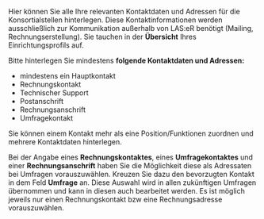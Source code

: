 Hier können Sie alle Ihre relevanten Kontaktdaten und Adressen für die Konsortialstellen hinterlegen.
Diese Kontaktinformationen werden ausschließlich zur Kommunikation außerhalb von LAS:eR benötigt (Mailing, Rechnungserstellung). Sie tauchen in der **Übersicht** Ihres Einrichtungsprofils auf. 
  
Bitte hinterlegen Sie mindestens **folgende Kontaktdaten und Adressen:**

* mindestens ein Hauptkontakt
* Rechnungskontakt
* Technischer Support
* Postanschrift
* Rechnungsanschrift
* Umfragekontakt

Sie können einem Kontakt mehr als eine Position/Funktionen zuordnen und mehrere Kontaktdaten hinterlegen.

Bei der Angabe eines **Rechnungskontaktes**, eines **Umfragekontaktes** und einer **Rechnungsanschrift** haben Sie die Möglichkeit diese als Adressaten bei Umfragen vorauszuwählen. Kreuzen Sie dazu den bevorzugten Kontakt in dem Feld **Umfrage** an. Diese Auswahl wird in allen zukünftigen Umfragen übernommen und kann in diesen auch bearbeitet werden. Es ist möglich jeweils nur einen Rechnungskontakt bzw eine Rechnungsadresse vorauszuwählen.



